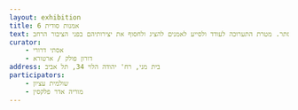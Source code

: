 ```yaml
---
layout: exhibition
title: אמנות סודית 6
text: בתערוכה 'אמנית סודית' הוצגו יצירות של אמנים צעירים ובוגרים לצד יצירות של אמנים ותיקים ומוכרים. כל היצירות חתומות בצידן האחורי והמוסתר. מטרת התערוכה לעודד ולסייע לאמנים להציג ולחסוף את יצירותיהם בפני הציבור הרחב.
curator:
    - אסתי דרורי
    - דורון פולק / ארטורא
address: בית מני, רח' יהודה הלוי 34, תל אביב
participators:
    - שולמית עציון
    - מוריה אדר פלקסין
---
```

